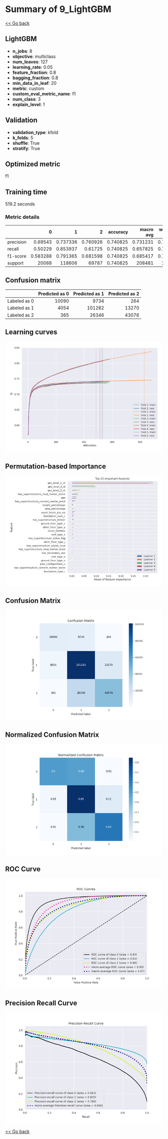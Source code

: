 # Summary of 9_LightGBM

[<< Go back](../README.md)


## LightGBM
- **n_jobs**: 8
- **objective**: multiclass
- **num_leaves**: 127
- **learning_rate**: 0.05
- **feature_fraction**: 0.8
- **bagging_fraction**: 0.8
- **min_data_in_leaf**: 20
- **metric**: custom
- **custom_eval_metric_name**: f1
- **num_class**: 3
- **explain_level**: 1

## Validation
 - **validation_type**: kfold
 - **k_folds**: 5
 - **shuffle**: True
 - **stratify**: True

## Optimized metric
f1

## Training time

519.2 seconds

### Metric details
|           |            0 |             1 |            2 |   accuracy |     macro avg |   weighted avg |   logloss |
|:----------|-------------:|--------------:|-------------:|-----------:|--------------:|---------------:|----------:|
| precision |     0.69543  |      0.737336 |     0.760926 |   0.740825 |      0.731231 |       0.741195 |  0.583866 |
| recall    |     0.50229  |      0.853937 |     0.61725  |   0.740825 |      0.657825 |       0.740825 |  0.583866 |
| f1-score  |     0.583288 |      0.791365 |     0.681598 |   0.740825 |      0.685417 |       0.734572 |  0.583866 |
| support   | 20088        | 118606        | 69787        |   0.740825 | 208481        |  208481        |  0.583866 |


## Confusion matrix
|              |   Predicted as 0 |   Predicted as 1 |   Predicted as 2 |
|:-------------|-----------------:|-----------------:|-----------------:|
| Labeled as 0 |            10090 |             9734 |              264 |
| Labeled as 1 |             4054 |           101282 |            13270 |
| Labeled as 2 |              365 |            26346 |            43076 |

## Learning curves
![Learning curves](learning_curves.png)

## Permutation-based Importance
![Permutation-based Importance](permutation_importance.png)
## Confusion Matrix

![Confusion Matrix](confusion_matrix.png)


## Normalized Confusion Matrix

![Normalized Confusion Matrix](confusion_matrix_normalized.png)


## ROC Curve

![ROC Curve](roc_curve.png)


## Precision Recall Curve

![Precision Recall Curve](precision_recall_curve.png)



[<< Go back](../README.md)
